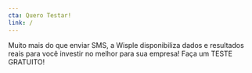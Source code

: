 ```yaml
---
cta: Quero Testar!
link: /
---
```


Muito mais do que enviar SMS, a Wisple disponibiliza dados e resultados reais para você investir no melhor para sua empresa! Faça um TESTE GRATUITO!